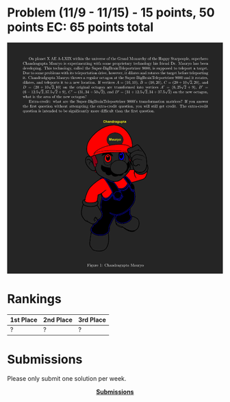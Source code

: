 # Problem  (11/9 - 11/15) - 15 points, 50 points EC: 65 points total
<p align="center"><img src="https://raw.githubusercontent.com/GodwinMHS/godwinmhs.github.io/main/images/w3p_b.jpg?raw=true"/></p>

# Rankings

|**1st Place**|**2nd Place**|**3rd Place**|
|----|----|----|
|?|?|?|

# Submissions
Please only submit one solution per week.

<p align="center"><a href="https://forms.gle/LkS4FUbpjBKcoiww6"><b>Submissions</b></a></p>
